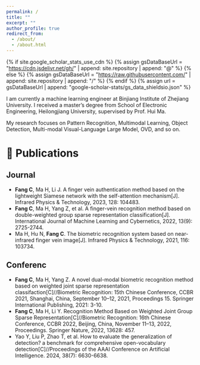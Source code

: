 ```yaml
---
permalink: /
title: ""
excerpt: ""
author_profile: true
redirect_from: 
  - /about/
  - /about.html
---
```


{% if site.google_scholar_stats_use_cdn %}
{% assign gsDataBaseUrl = "https://cdn.jsdelivr.net/gh/" | append: site.repository | append: "@" %}
{% else %}
{% assign gsDataBaseUrl = "https://raw.githubusercontent.com/" | append: site.repository | append: "/" %}
{% endif %}
{% assign url = gsDataBaseUrl | append: "google-scholar-stats/gs_data_shieldsio.json" %}

<span class='anchor' id='about-me'></span>

I am currently a machine learning engineer at Binjiang Institute of Zhejiang University. I received a master’s degree from School of Electronic Engineering, Heilongjiang University, supervised by Prof. Hui Ma.

My research focuses on Pattern Recognition, Multimodal Learning, Object Detection, Multi-modal Visual-Language Large Model, OVD, and so on.


# 📝 Publications

## Journal 
- **Fang C**, Ma H, Li J. A finger vein authentication method based on the lightweight Siamese network with the self-attention mechanism[J]. Infrared Physics & Technology, 2023, 128: 104483.
- **Fang C**, Ma H, Yang Z, et al. A finger-vein recognition method based on double-weighted group sparse representation classification[J]. International Journal of Machine Learning and Cybernetics, 2022, 13(9): 2725-2744.
- Ma H, Hu N, **Fang C**. The biometric recognition system based on near-infrared finger vein image[J]. Infrared Physics & Technology, 2021, 116: 103734.

## Conferenc
- **Fang C**, Ma H, Yang Z. A novel dual-modal biometric recognition method based on weighted joint sparse representation classifaction[C]//Biometric Recognition: 15th Chinese Conference, CCBR 2021, Shanghai, China, September 10–12, 2021, Proceedings 15. Springer International Publishing, 2021: 3-10.
- **Fang C**, Ma H, Li Y. Recognition Method Based on Weighted Joint Group Sparse Representation[C]//Biometric Recognition: 16th Chinese Conference, CCBR 2022, Beijing, China, November 11–13, 2022, Proceedings. Springer Nature, 2022, 13628: 457.
- Yao Y, Liu P, Zhao T, et al. How to evaluate the generalization of detection? a benchmark for comprehensive open-vocabulary detection[C]//Proceedings of the AAAI Conference on Artificial Intelligence. 2024, 38(7): 6630-6638.
